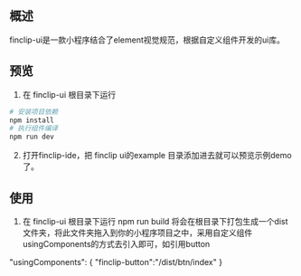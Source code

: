 
## 概述
finclip-ui是一款小程序结合了element视觉规范，根据自定义组件开发的ui库。

## 预览
1. 在 finclip-ui 根目录下运行
``` bash
# 安装项目依赖
npm install
# 执行组件编译
npm run dev
```
2. 打开finclip-ide，把 finclip ui的example 目录添加进去就可以预览示例demo了。

## 使用
1. 在 finclip-ui 根目录下运行 npm run build 将会在根目录下打包生成一个dist文件夹，将此文件夹拖入到你的小程序项目之中，采用自定义组件usingComponents的方式去引入即可，如引用button

"usingComponents": {
    "finclip-button":"/dist/btn/index"
}